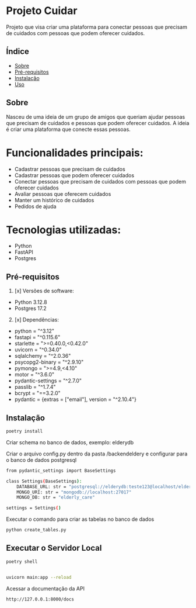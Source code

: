 # Projeto Cuidar

Projeto que visa criar uma plataforma para conectar pessoas que precisam de cuidados com pessoas que podem oferecer cuidados.

## Índice

- [Sobre](#sobre)
- [Pré-requisitos](#pré-requisitos)
- [Instalação](#instalação)
- [Uso](#uso)


## Sobre

Nasceu de uma ideia de um grupo de amigos que queriam ajudar pessoas que precisam de cuidados e pessoas que podem oferecer cuidados. A ideia é criar uma plataforma que conecte essas pessoas.

# Funcionalidades principais:
- Cadastrar pessoas que precisam de cuidados
- Cadastrar pessoas que podem oferecer cuidados
- Conectar pessoas que precisam de cuidados com pessoas que podem oferecer cuidados
- Avaliar pessoas que oferecem cuidados
- Manter um histórico de cuidados
- Pedidos de ajuda
    

# Tecnologias utilizadas:
- Python 
- FastAPI
- Postgres


## Pré-requisitos

1. [x] Versões de software:
  - Python 3.12.8
  - Postgres 17.2
2. [x] Dependências:

* python = "^3.12"
* fastapi = "^0.115.6"
* starlette = ">=0.40.0,<0.42.0"
* uvicorn = "^0.34.0"
* sqlalchemy = "^2.0.36"
* psycopg2-binary = "^2.9.10"
* pymongo = ">=4.9,<4.10"
* motor = "^3.6.0"
* pydantic-settings = "^2.7.0"
* passlib = "^1.7.4"
* bcrypt = "==3.2.0"
* pydantic = {extras = ["email"], version = "^2.10.4"}


## Instalação
```bash
poetry install
```
Criar schema no banco de dados, exemplo: elderydb


Criar o arquivo config.py dentro da pasta /backendeldery e configurar para o banco de dados postgresql

```bash
from pydantic_settings import BaseSettings

class Settings(BaseSettings):
    DATABASE_URL: str = "postgresql://elderydb:teste123@localhost/elderly_care"
    MONGO_URI: str = "mongodb://localhost:27017"
    MONGO_DB: str = "elderly_care"

settings = Settings()
```


Executar o comando para criar as tabelas no banco de dados
```bash
python create_tables.py   
```

## Executar o Servidor Local

```bash
poetry shell


uvicorn main:app --reload   

```

Acessar a documentação da API
```bash
http://127.0.0.1:8000/docs
```